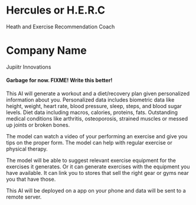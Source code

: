 # Hercules or H.E.R.C
Heath and Exercise Recommendation Coach
# Company Name
Jupiitr Innovations

#### Garbage for now. FIXME! Write this better!
This AI will generate a workout and a diet/recovery plan given personalized information about you. Personalized data includes biometric data like height, weight, heart rate, blood pressure, sleep, steps, and blood sugar levels. Diet data including macros, calories, proteins, fats. Outstanding medical conditions like arthritis, osteoporosis, strained muscles or messed up joints or broken bones. 

The model can watch a video of your performing an exercise and give you tips on the proper form. The model can help with regular exercise or physical therapy.

The model will be able to suggest relevant exercise equipment for the exercises it generates. Or it can generate exercises with the equipment you have available. It can link you to stores that sell the right gear or gyms near you that have those. 

This AI will be deployed on a app on your phone and data will be sent to a remote server. 
